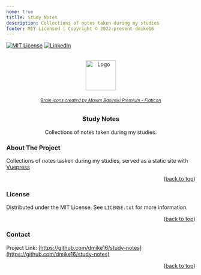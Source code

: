 ```yaml
---
home: true
titlle: Study Notes
description: Collections of notes taken during my studies
footer: MIT Licensed | Copyright © 2022-present dmike16
---
```


<div id="top"></div>

[![MIT License][license-shield]][license-url]
[![LinkedIn][linkedin-shield]][linkedin-url]



<!-- PROJECT LOGO -->
<br />
<div align="center">
  <a href="https://github.com/dmike16/study-notes">
    <img :src="$withBase('/images/brain.png')" alt="Logo" width="80" height="80">
  </a>
  <h6>
    <small>
      <a href="https://www.flaticon.com/free-icons/brain" title="brain icons">Brain icons created by Maxim Basinski Premium - Flaticon</a>
    </small>
  </h6>

<h3 align="center">Study Notes</h3>

  <p align="center">
    Collections of notes taken during my studies.
  </p>
</div>


<!-- ABOUT THE PROJECT -->
### About The Project


Collections of notes tasken during my studies, served as a static site with [Vuepress][vuepress]

<p align="right">(<a href="#top">back to top</a>)</p>

<!-- LICENSE -->
### License

Distributed under the MIT License. See `LICENSE.txt` for more information.

<p align="right">(<a href="#top">back to top</a>)</p>



<!-- CONTACT -->
### Contact

Project Link: [https://github.com/dmike16/study-notes](https://github.com/dmike16/study-notes)

<p align="right">(<a href="#top">back to top</a>)</p>



<!-- MARKDOWN LINKS & IMAGES -->
<!-- https://www.markdownguide.org/basic-syntax/#reference-style-links -->
[license-shield]: https://img.shields.io/github/license/dmike16/study-notes.svg?style=for-the-badge
[license-url]: https://github.com/dmike16/study-notes/blob/main/LICENSE.txt
[linkedin-shield]: https://img.shields.io/badge/-LinkedIn-black.svg?style=for-the-badge&logo=linkedin&colorB=555
[linkedin-url]: https://linkedin.com/in/michele-cipolla
[vuepress]: https://vuepress.vuejs.org/
